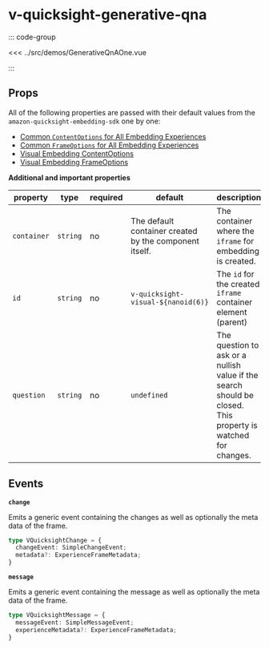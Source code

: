# v-quicksight-generative-qna

<script setup>
import GenerativeQnAOne from "@demos/GenerativeQnAOne.vue"
</script>

<ClientOnly>
  <!-- <GenerativeQnAOne /> -->
</ClientOnly>

::: code-group

<<< ../src/demos/GenerativeQnAOne.vue

:::

## Props

All of the following properties are passed with their default values from the `amazon-quicksight-embedding-sdk` one by one:

- [Common `ContentOptions` for All Embedding Experiences
](https://github.com/awslabs/amazon-quicksight-embedding-sdk#common-properties-of-contentoptions-for-all-embedding-experiences)
- [Common `FrameOptions` for All Embedding Experiences
](https://github.com/awslabs/amazon-quicksight-embedding-sdk#common-properties-of-frameoptions-for-all-embedding-experiences)
- [Visual Embedding ContentOptions](https://github.com/awslabs/amazon-quicksight-embedding-sdk#contentoptions-4)
- [Visual Embedding FrameOptions](https://github.com/awslabs/amazon-quicksight-embedding-sdk#frameoptions-4)

**Additional and important properties**

| **property** | **type**     | **required** | **default**                                            | **description**                                                                                                |
|--------------|--------------|--------------|--------------------------------------------------------|----------------------------------------------------------------------------------------------------------------|
| `container`  | `string`     | no           | The default container created by the component itself. | The container where the `iframe` for embedding is created.                                                     |
| `id`         | `string`     | no           | `v-quicksight-visual-${nanoid(6)}`                     | The `id` for the created `iframe` container element (parent)                                                   |
| `question`   | `string`     | no           | `undefined`                                            | The question to ask or a nullish value if the search should be closed. This property is watched for changes.   |

## Events

**`change`**

Emits a generic event containing the changes as well as optionally the meta data of the frame.

```ts
type VQuicksightChange = {
  changeEvent: SimpleChangeEvent;
  metadata?: ExperienceFrameMetadata;
}
```

**`message`**

Emits a generic event containing the message as well as optionally the meta data of the frame.

```ts
type VQuicksightMessage = {
  messageEvent: SimpleMessageEvent;
  experienceMetadata?: ExperienceFrameMetadata;
}
```

